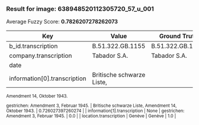 ### Result for image: 638948520112305720_57_u_001
Average Fuzzy Score: **0.7826207278262073**
<small>

| Key | Value | Ground Truth | Score |
| --- | --- | --- | --- |
| b_id.transcription | B.51.322.GB.1155 | B.51.322.GB.1155. | 0.9696969696969697 |
| company.transcription | Tabador S.A. | Tabador S.A. | 1.0 |
| date |  |  | 1.0 |
| information[0].transcription | Britische schwarze Liste,
Amendment 14, Oktober 1943.

gestrichen:
Amendment 3, Februar 1945. | Britische schwarze Liste,
Amendment 14, Oktober 1943. | 0.726027397260274 |
| information[1].transcription | None | gestrichen:
Amendment 3, Februar 1945. | 0.0 |
| location.transcription | Genève | Genève | 1.0 |

</small>
